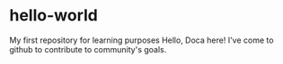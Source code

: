 # hello-world
My first repository for learning purposes
Hello, Doca here! I've come to github to contribute to community's goals.
